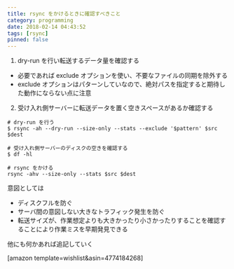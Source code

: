 ```yaml
---
title: rsync をかけるときに確認すべきこと
category: programming
date: 2018-02-14 04:43:52
tags: [rsync]
pinned: false
---
```


1. dry-run を行い転送するデータ量を確認する

- 必要であれば exclude オプションを使い、不要なファイルの同期を除外する
- exclude オプションはパターンしていなので、絶対パスを指定すると期待した動作にならない点に注意

2. 受け入れ側サーバーに転送データを置く空きスペースがあるか確認する

```
# dry-run を行う
$ rsync -ah --dry-run --size-only --stats --exclude '$pattern' $src $dest

# 受け入れ側サーバーのディスクの空きを確認する
$ df -hl

# rsync をかける
rsync -ahv --size-only --stats $src $dest
```

意図としては

- ディスクフルを防ぐ
- サーバ間の意図しない大きなトラフィック発生を防ぐ
- 転送サイズが、作業想定よりも大きかったり小さかったりすることを確認することにより作業ミスを早期発見できる

他にも何かあれば追記していく

[amazon template=wishlist&asin=4774184268]
